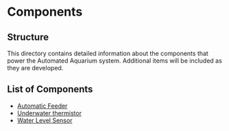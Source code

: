 # Components

## Structure

This directory contains detailed information about the components that power the Automated Aquarium system. Additional items will be included as they are developed.

## List of Components

- [Automatic Feeder](./RaspberryPi-Pico-W/Feeder/)
- [Underwater thermistor](./RaspberryPi-Pico-W/Underwater%20Thermistor/)
- [Water Level Sensor](./RaspberryPi-Pico-W/Water%20Level%20Detector/)
